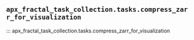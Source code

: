 ## `apx_fractal_task_collection.tasks.compress_zarr_for_visualization`

::: apx_fractal_task_collection.tasks.compress_zarr_for_visualization

